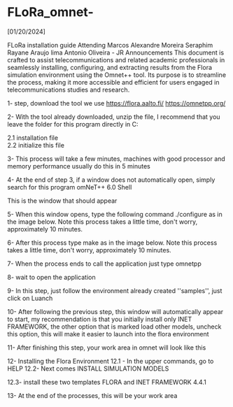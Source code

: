 # FLoRa_omnet-
[01/20/2024]

FLoRa installation guide
Attending
Marcos Alexandre Moreira Seraphim
Rayane Araujo lima
Antonio Oliveira - JR 
Announcements
This document is crafted to assist telecommunications and related academic professionals in seamlessly installing, configuring, and extracting results from the Flora simulation environment using the Omnet++ tool. Its purpose is to streamline the process, making it more accessible and efficient for users engaged in telecommunications studies and research.

1-	step, download the tool we use
https://flora.aalto.fi/ 
https://omnetpp.org/ 

2-	With the tool already downloaded, unzip the file, I recommend that you leave the folder for this program directly in C:

 2.1  installation file   
 2.2  initialize this file   


3-	This process will take a few minutes, machines with good processor and memory performance usually do this in 5 minutes
 
4-	At the end of step 3, if a window does not automatically open, simply search for this program omNeT++ 6.0 Shell 
 

This is the window that should appear
 
5-	When this window opens, type the following command ./configure
as in the image below.
Note this process takes a little time, don't worry, approximately 10 minutes.
 

6-	After this process type make
as in the image below.
Note this process takes a little time, don't worry, approximately 10 minutes.
 
7-	When the process ends to call the application just type omnetpp
 
8-	wait to open the application
 
9-	In this step, just follow the environment already created ''samples'', just click on Luanch
 
10-	After following the previous step, this window will automatically appear to start, my recommendation is that you initially install only INET FRAMEWORK, the other option that is marked load other models, uncheck this option, this will make it easier to launch into the flora environment
 
11-	After finishing this step, your work area in omnet will look like this

12-	Installing the Flora Environment
   12.1 - In the upper commands, go to HELP
   12.2- Next comes INSTALL SIMULATION MODELS
 
12.3- install these two templates FLORA and INET FRAMEWORK 4.4.1

13-	At the end of the processes, this will be your work area
 









